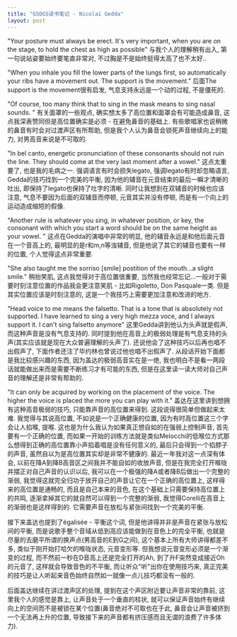 ```yaml
---
title: "GSOGS读书笔记 - Nicolai Gedda"
layout: post
---
```


"Your posture must always be erect. It's very important, when you are on the stage, to hold the chest as high as possible"
与我个人的理解稍有出入, 第一句说站姿要始终要笔直非常对, 不过胸是不是始终挺得太高了也不太好..

"When you inhale you fill the lower parts of the lungs first, so automatically your ribs have a movement out. The support is the movement."
后面The support is the movement很有启发, 气息支持永远是一个动的过程, 不是僵死的.

"Of course, too many think that to sing in the mask means to sing nasal sounds. "
有关面罩的一些观点, 确实想太多了高位置和面罩会有可能造成鼻音, 这点我深表赞同但是高位置确实是必须 - 在避免鼻音的基础上. 有些歌唱家也说稍微的鼻音有时会对过渡声区有所帮助, 但是我个人认为鼻音会锁死声音继续向上的能力, 对男高音来说是不可取的. 

"In bel canto, energetic pronunciation of these consonants should not ruin the line. They should come at the very last moment after a vowel."
这点太重要了, 也是我的毛病之一. 强调语言有时会损失legato, 强调legato有时却忽略语言, Gedda的技巧找到一个完美的平衡, 因为他的辅音在元音结束的最后一瞬才清晰的吐出, 即保持了legato也保持了吐字的清晰. 同时让我想到在双辅音的时候也应该注意, 气息不要因为后面的双辅音而停顿, 元音其实并没有停顿, 而是有一个向上的运动造成缩短的假像.

"Another rule is whatever you sing, in whatever position, or key, the consonant with which you start a word should be on the same height as your vowel. "
这点在Gedda的演唱中非常的明显, 他的辅音永远是和他后面元音在一个音高上的, 最明显的是r和m,n等浊辅音, 但是他说了其它的辅音也要有一样的位置, 个人觉得这点非常重要.

"She also taught me the sorriso [smile] postition of the mouth...a slight smile."
稍抬笑肌, 这点我觉得对于高位置很重要, 当然我也经常忘记...一般对于需要时刻注意位置的作品我会更注意笑肌 - 比如Rigoletto, Don Pasquale一类. 但是其实位置应该是时刻注意的, 这是一个我技巧上需要更加注意和改进的地方.

"Head voice to me means the falsetto. That is a tone that is absolutely not supported. I have learned to sing a very high mezza voce, and I always support it. I can't sing falsetto anymore"
这里Gedda讲到他认为头声就是假声, 而这种声音是没有气息支持的. 同时提到他在高音上的极弱处理是有气息支持的头声(其实应该就是现在大众普遍理解的头声了). 还说他会了这种技巧以后再也唱不出假声了, 下面作者还注了毕约林也曾说过他也唱不出假声了. 从段话开始下面都是我比较感兴趣的东西, 因为盖达的极弱高音实在是一绝, 我也明白不是看一两段话就能做出来而是需要不断练习才有可能的东西, 但是在这里读一读大师对自己声音的理解还是非常有帮助的.

"It can only be acquired by working on the placement of the voice. The higher the voice is placed the more you can play with it."
盖达在这里讲到想拥有这种高音极弱的技巧, 只能靠声音的高位置来得到. 这段说得很简单但做起来太难. 我觉得与其说高位置, 不如说是一个正确健康的位置, 因为有时高位置这三个字会让人掐喉, 提喉. 这也是为什么我认为如果真正想自如的在强弱上控制声音, 首先要有一个正确的位置, 而如果一开始的训练方法就是类似Melocchi的低喉位方式那么想得到正确的高位置靠小声掐着唱是没有任何意义的, 最后只会得到一个掐脖子的声音, 虽然自以为是高位置其实却是非常不健康的. 最近一年我对这一点深有体会, 以前在降A到降B高音区之间我并不能自如的收放声音, 但是在我完全打开喉咙并摆正对自己声音的认识以后, 我可以在一个极强的降A或者降B后做出一个完整的渐弱, 我觉得这就完全归功于放开自己的声音让它在一个正确的高位置上, 这样得来的高位置是通畅的, 而且是自己本来的音色, 在这个基础上只需要保持高位置上的共鸣, 逐渐拿掉其它的就自然可以得到一个完整的渐弱, 我觉得Corelli在高音上的渐弱也是这样得到的. 它需要声音在放松与紧张间找到一个完美的平衡.

接下来盖达也提到了égalisée - 平衡这个词, 但是他讲得并非是声音在紧张与放松间的平衡, 而是说歌手整个音域从低到高应该能做到在音色上的完全平衡, 也就是尽量的去磨平所谓的换声点(男高音的E到G之间), 这个基本上所有大师讲得都差不多, 类似于刚开始打哈欠的喉咙状态, 元音变形等. 但我想说元音变形必须是一个渐变的过程, 而不然前一秒在D音高上还是完全打开的Ah, 到了升F突然变成接近Oh的元音了, 这样就会导致音色的不平衡, 而让听众"听"出你在使用技巧来, 真正完美的技巧是让人听起来音色始终自然如一就像一点儿技巧都没有一般的. 

后面盖达继续在讲过渡声区的处理, 提到在这个声区附近要让声音非常的靠前, 这里我个人的感觉是靠上, 让声音处于一个垂直的柱状, 就可以保证声音始终有继续向上的空间而不是被锁在某个位置(鼻音绝对不可取也在于此, 鼻音会让声音被挤到一个无法再上升的位置, 导致接下来的声音都有挤压感而且无谓的浪费了许多体力). 

